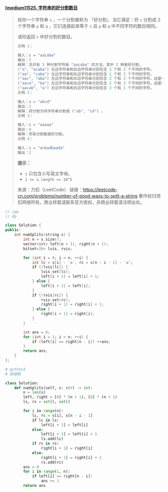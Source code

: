 #### [[medium]1525. 字符串的好分割数目](https://leetcode-cn.com/problems/number-of-good-ways-to-split-a-string/)

> 给你一个字符串 `s` ，一个分割被称为 「好分割」 当它满足：将 `s` 分割成 2 个字符串 `p` 和 `q` ，它们连接起来等于 `s` 且 `p` 和 `q` 中不同字符的数目相同。
>
> 请你返回 `s` 中好分割的数目。
>
> ```python
> 示例 1：
> 
> 输入：s = "aacaba"
> 输出：2
> 解释：总共有 5 种分割字符串 "aacaba" 的方法，其中 2 种是好分割。
> ("a", "acaba") 左边字符串和右边字符串分别包含 1 个和 3 个不同的字符。
> ("aa", "caba") 左边字符串和右边字符串分别包含 1 个和 3 个不同的字符。
> ("aac", "aba") 左边字符串和右边字符串分别包含 2 个和 2 个不同的字符。这是一个好分割。
> ("aaca", "ba") 左边字符串和右边字符串分别包含 2 个和 2 个不同的字符。这是一个好分割。
> ("aacab", "a") 左边字符串和右边字符串分别包含 3 个和 1 个不同的字符。
> 示例 2：
> 
> 输入：s = "abcd"
> 输出：1
> 解释：好分割为将字符串分割成 ("ab", "cd") 。
> 示例 3：
> 
> 输入：s = "aaaaa"
> 输出：4
> 解释：所有分割都是好分割。
> 示例 4：
> 
> 输入：s = "acbadbaada"
> 输出：2
> 
> ```
>
> **提示：**
>
> - `s` 只包含小写英文字母。
> - `1 <= s.length <= 10^5`
>
> 来源：力扣（LeetCode）
> 链接：https://leetcode-cn.com/problems/number-of-good-ways-to-split-a-string
> 著作权归领扣网络所有。商业转载请联系官方授权，非商业转载请注明出处。



```cpp
// cpp
// dp

class Solution {
public:
    int numSplits(string s) {
        int n = s.size();
        vector<int> left(n + 1), right(n + 1);
        bitset<26> lvis, rvis;

        for (int i = 0; i < n; ++i) {
            int lc = s[i] - 'a', rc = s[n - i - 1] - 'a';
            if (!lvis[lc]) {
                lvis.set(lc);
                left[i + 1] = left[i] + 1;
            } else {
                left[i + 1] = left[i];
            }
            if (!rvis[rc]) {
                rvis.set(rc);
                right[i + 1] = right[i] + 1;
            } else {
                right[i + 1] = right[i];
            }
        }

        int ans = 0;
        for (int i = 1; i < n; ++i) {
            if (left[i] == right[n - i]) ++ans;
        }
        return ans;
    }
};
```



```python
# python3
# 前缀和

class Solution:
    def numSplits(self, s: str) -> int:
        n = len(s)
        left, right = [0] * (n + 1), [0] * (n + 1)
        ls, rs = set(), set()

        for i in range(n):
            lc, rc = s[i], s[n - i - 1]
            if lc in ls:
                left[i + 1] = left[i]
            else:
                left[i + 1] = left[i] + 1
                ls.add(lc)
            if rc in rs:
                right[i + 1] = right[i]
            else:
                right[i + 1] = right[i] + 1
                rs.add(rc)
        ans = 0
        for i in range(1, n):
            if left[i] == right[n - i]:
                ans += 1
        return ans
```

